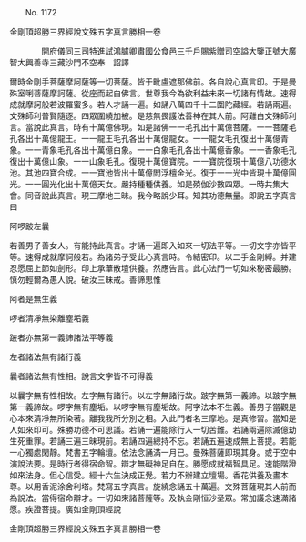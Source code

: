 ﻿　　No. 1172

金剛頂超勝三界經說文殊五字真言勝相一卷

　　　　開府儀同三司特進試鴻臚卿肅國公食邑三千戶賜紫贈司空謚大鑒正號大廣智大興善寺三藏沙門不空奉　詔譯


爾時金剛手菩薩摩訶薩等一切菩薩。皆于毗盧遮那佛前。各自說心真言印。于是曼殊室唎菩薩摩訶薩。從座而起白佛言。世尊我今為欲利益未來一切諸有情故。速得成就摩訶般若波羅蜜多。若人才誦一遍。如誦八萬四千十二圍陀藏經。若誦兩遍。文殊師利普賢隨逐。四眾圍繞加被。是慈無畏護法善神在其人前。阿難白文殊師利言。當說此真言。時有十萬億佛現。如是諸佛一一毛孔出十萬億菩薩。一一菩薩毛孔各出十萬億龍王。一一龍王毛孔各出十萬億龍女。一一龍女毛孔復出十萬億青象。一一青象毛孔各出十萬億白象。一一白象毛孔各出十萬億香象。一一香象毛孔復出十萬億山象。一一山象毛孔。復現十萬億寶院。一一寶院復現十萬億八功德水池。其池四寶合成。一一寶池皆出十萬億閻浮檀金光。復于一一光中皆現十萬億圓光。一一圓光化出十萬億天女。嚴持種種供養。如是殑伽沙數四眾。一時共集大會。同音說此真言。現三摩地三昧。我今略說少耳。知其功德無量。即說五字真言曰

阿啰跛左曩

若善男子善女人。有能持此真言。才誦一遍即入如來一切法平等。一切文字亦皆平等。速得成就摩訶般若。為諸弟子受此心真言時。令結密印。以二手金剛縛。并建忍愿屈上節如劍形。印上承華散壇供養。然應告言。此心法門一切如來秘密最勝。慎勿輕爾為愚人說。破汝三昧戒。善諦思惟

阿者是無生義

啰者清凈無染離塵垢義

跛者亦無第一義諦諸法平等義

左者諸法無有諸行義

曩者諸法無有性相。說言文字皆不可得義

以曩字無有性相故。左字無有諸行。以左字無諸行故。跛字無第一義諦。以跛字無第一義諦故。啰字無有塵垢。以啰字無有塵垢故。阿字法本不生義。善男子當觀是心本來清凈無所染著。離我我所分別之相。入此門者名三摩地。是真修習。當知是人如來印可。殊勝功德不可思議。若誦一遍能除行人一切苦難。若誦兩遍除滅億劫生死重罪。若誦三遍三昧現前。若誦四遍總持不忘。若誦五遍速成無上菩提。若能一心獨處閑靜。梵書五字輪壇。依法念誦滿一月已。曼殊菩薩即現其身。或于空中演說法要。是時行者得宿命智。辯才無礙神足自在。勝愿成就福智具足。速能階證如來法身。但心信受。經十六生決成正覺。若力不辦建立壇場。香花供養及畫本尊。以用香泥涂舍利塔。梵寫五字真言。旋繞念誦五十萬遍。文殊菩薩現其人前而為說法。當得宿命辯才。一切如來諸菩薩等。及執金剛恒沙圣眾。常加護念速滿諸愿。疾證菩提。廣如金剛頂經說

金剛頂超勝三界經說文殊五字真言勝相一卷
